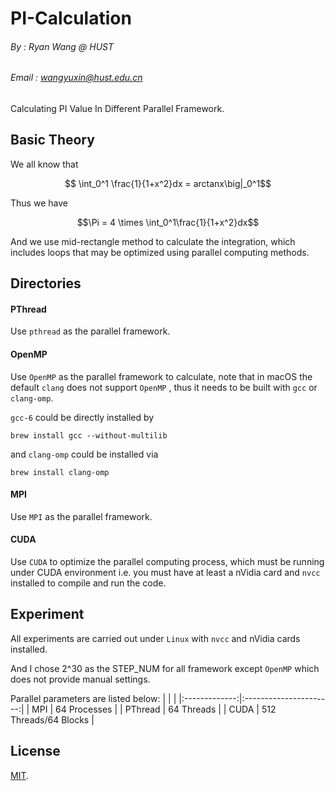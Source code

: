 <!-- Enable MathJax engine to use Tex -->
<script type="text/javascript" src="http://cdn.mathjax.org/mathjax/latest/MathJax.js?config=default"></script>
# PI-Calculation
###### By : Ryan Wang @ HUST
###### Email : wangyuxin@hust.edu.cn

Calculating PI Value In Different Parallel Framework.

## Basic Theory
We all know that 

$$ \int_0^1 \frac{1}{1+x^2}dx = arctanx\big|_0^1$$ 

Thus we have

$$\Pi = 4 \times \int_0^1\frac{1}{1+x^2}dx$$

And we use mid-rectangle method to calculate the integration, which includes loops that may be optimized using parallel computing methods.

## Directories
#### PThread
Use `pthread` as the parallel framework.

#### OpenMP
Use `OpenMP` as the parallel framework to calculate, note that in macOS the default `clang` does not support `OpenMP`
, thus it needs to be built with `gcc` or `clang-omp`.

`gcc-6` could be directly installed by 
```
brew install gcc --without-multilib
```

and `clang-omp`  could be installed via
```
brew install clang-omp
```

#### MPI
Use `MPI` as the parallel framework.

#### CUDA
Use `CUDA` to optimize the parallel computing process, which must be running under CUDA environment i.e. you must have 
at least a nVidia card and `nvcc` installed to compile and run the code.

## Experiment
All experiments are carried out under `Linux` with `nvcc` and nVidia cards installed.

And I chose 2^30 as the STEP_NUM for all framework except `OpenMP` which does not provide manual settings.

Parallel parameters are listed below:
|               |                        |
|:-------------:|:----------------------:|
| MPI           | 64 Processes           |
| PThread       | 64 Threads             |
| CUDA          | 512 Threads/64 Blocks  |


## License
[MIT](https://github.com/RyanWangGit/PI-Calculation/blob/master/LICENSE.md).
